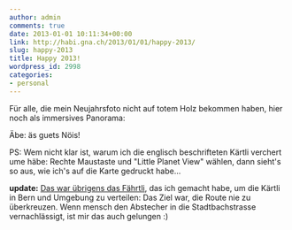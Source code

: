 ```yaml
---
author: admin
comments: true
date: 2013-01-01 10:11:34+00:00
link: http://habi.gna.ch/2013/01/01/happy-2013/
slug: happy-2013
title: Happy 2013!
wordpress_id: 2998
categories:
- personal
---
```


Für alle, die mein Neujahrsfoto nicht auf totem Holz bekommen haben, hier noch als immersives Panorama:



  

Äbe: äs guets Nöis!

PS: Wem nicht klar ist, warum ich die englisch beschrifteten Kärtli verchert ume häbe: Rechte Maustaste und "Little Planet View" wählen, dann sieht's so aus, wie ich's auf die Karte gedruckt habe...

**update:** [Das war übrigens das Fährtli](http://runkeeper.com/user/davidhaberthuer/activity/139072796), das ich gemacht habe, um die Kärtli in Bern und Umgebung zu verteilen: Das Ziel war, die Route nie zu überkreuzen. Wenn mensch den Abstecher in die Stadtbachstrasse vernachlässigt, ist mir das auch gelungen :)
